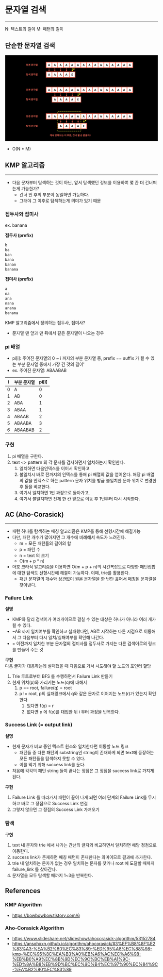# 문자열 검색

---

N: 텍스트의 길이
M: 패턴의 길이

## 단순한 문자열 검색

![img.png](img/BF_string_search.png)

- O(N * M)

## KMP 알고리즘

---

- 다음 문자부터 탐색하는 것이 아닌, 앞서 탐색했던 정보를 이용하여 몇 칸 더 건너띄는게 가능한가? 
  - 건너 띈 후의 부분이 동일하면 가능하다.
  - 그래야 그 이후로 탐색하는게 의미가 있기 때문


### 접두사와 접미사

ex. banana

**접두사 (prefix)**
```
b
ba
ban
bana
banan
banana
```

**접미사 (prefix)**
```
a
na
ana
nana
anana
banana
```

KMP 알고리즘에서 정의하는 접두사, 접미사?
- 문자열 맨 앞과 맨 뒤에서 같은 문자열이 나오는 경우


### pi 배열
- pi[i]: 주어진 문자열의 0 ~ i 까지의 부분 문자열 중, prefix == suffix 가 될 수 있는 부분 문자열 중에서 가장 긴 것의 길이'
- ex. 주어진 문자열: ABAABAB

| i | 부분 문자열  | pi[i] |
|---|---------|-------|
| 0 | A       | 0     |
| 1 | AB      | 0     |
| 2 | ABA     | 1     |
| 3 | ABAA    | 1     |
| 4 | ABAAB   | 2     |
| 5 | ABAABA  | 3     |
| 6 | ABAABAB | 2     |

### 구현

1. pi 배열을 구한다.
2. text <> pattern 의 각 문자를 검사하면서 일치하는지 확인한다.
   1. 일치하면 다음인덱스를 이어서 확인하고
   2. 불일치시 바로 전까지의 인덱스를 통해 pi 배열의 값을 얻어온다. 해당 pi 배열의 값을 인덱스로 하는 pattern 문자 위치를 방금 불일치한 문자 위치로 변경한 후 둘을 비교한다.
   3. 여기서 일치하면 1번 과정으로 돌아가고,
   4. 여기서 불일치하면 전체 한 칸 앞으로 이동 후 1번부터 다시 시작한다.


## AC (Aho-Corasick)

---

- 패턴 하나를 탐색하는 매칭 알고리즘은 KMP를 통해 선형시간에 해결가능
- 다만, 패턴 개수가 많아지면 그 개수에 비례해서 속도가 느려진다.
  - m = 모든 패턴들의 길이의 합
  - p = 패턴 수
  - n = text 의 크기
  - O(m + p * n)
- 아호 코라식 알고리즘을 이용하면 O(m + p + n)의 시간복잡도로 다양한 패턴집합에 대한 탐색도 선형시간에 해결이 가능하다. 이때, trie를 활용한다.
  - 패턴 문자열의 개수와 상관없이 원본 문자열을 한 번만 훑어서 매칭된 문자열을 찾아낸다.

### Failure Link

**설명** <br>
- KMP와 달리 검색어가 여러개이므로 걸칠 수 있는 대상은 하나가 아니라 여러 개가 될 수 있다.
- ~AB 까지 일치여부를 확인하고 실패했다면, AB로 시작하는 다른 지점으로 이동해서 그 다음부터 다시 일치/실패여부를 확인해 나간다.
- = 이전까지 일치한 부분 문자열의 접미사를 접두사로 가지는 다른 검색어로의 링크를 만들어 주는 것

**구현** <br>
다음 글자가 대응하는데 실패했을 때 다음으로 가서 시도해야 할 노드의 포인터 할당

1. Trie 루트로부터 BFS 를 수행하면서 Failure Link 만들기
2. 현재 위치(p)와 가리키는 노드(q)에 대해서
   1. p == root, failure(q) = root
   2. p != root, p의 실패링크에서 q와 같은 문자로 이어지는 노드(r)가 있는지 확인한다.
      1. 있다면 f(q) = r
      2. 없다면 p 에 f(p)를 대입한 뒤 i 부터 과정을 반복한다.



### Success Link (= output link)

**설명** <br>
- 현재 문자가 비교 중인 텍스트 원소와 일치한다면 이동할 노드 링크
  - 패턴들 중 다른 패턴의 substring인 string이 존재하게 되면 text에 등장하는 모든 패턴들을 탐색하지 못할 수 있다.
  - 이를 막기 위해 success link를 둔다.
- 처음에 각각의 패턴 string 들이 끝나는 정점은 그 정점을 success link로 가지게 된다.

**구현**
1. Failure Link 를 따라가서 패턴이 끝이 나게 되면 여러 단계의 Failure Link를 무시하고 바로 그 정점으로 Success Link 연결
2. 그렇지 않으면 그 정점의 Success Link 가져오기

### 탐색

**구현**
1. text 내 문자와 trie 에서 나가는 간선의 글자와 비교하면서 일치하면 해당 정점으로 이동한다.
2. success link가 존재하면 매칭 패턴이 존재한다는 의미이므로 결과에 추가한다.
3. trie 내 일치하는 문자가 없는 경우 일치하는 문자를 찾거나 root 에 도달할 때까지 failure_link 를 찾아간다.
4. 문자열을 모두 탐색할 때까지 1~3을 반복한다.

## References
### KMP Algorithm
- https://bowbowbow.tistory.com/6

### Aho-Corasick Algorithm
- https://www.slideshare.net/slideshow/ahocorasick-algorithm/53152784
- https://ansohxxn.github.io/algorithm/ahocorasick/#3%EF%B8%8F%E2%83%A3-%EA%B2%80%EC%83%89-%ED%95%A8%EC%88%98-kmp-%EC%95%8C%EA%B3%A0%EB%A6%AC%EC%A6%98-%EB%B0%A9%EC%8B%9D%EC%9C%BC%EB%A1%9C-%ED%8A%B8%EB%9D%BC%EC%9D%B4%EC%97%90%EC%84%9C-%EA%B2%80%EC%83%89